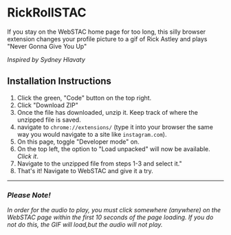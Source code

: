 ﻿# RickRollSTAC

If you stay on the WebSTAC home page for too long, this silly browser extension changes your profile picture to a gif of Rick Astley and plays "Never Gonna Give You Up"


*Inspired by Sydney Hlavaty*




## Installation Instructions
1. Click the green, "Code" button on the top right.
2. Click "Download ZIP"
3. Once the file has downloaded, unzip it. Keep track of where the unzipped file is saved.
4. navigate to `chrome://extensions/` (type it into your browser the same way you would navigate to a site like `instagram.com`).
5. On this page, toggle "Developer mode" on.
6. On the top left, the option to "Load unpacked" will now be available. *Click it*.
7. Navigate to the unzipped file from steps 1-3 and select it."
8. That's it! Navigate to WebSTAC and give it a try.

---

### *Please Note!*
*In order for the audio to play, you must click somewhere (anywhere) on the WebSTAC page within the first 10 seconds of the page loading. If you do not do this, the GIF will load,but the audio will not play.*
